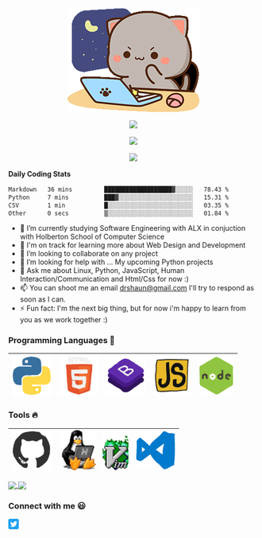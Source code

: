 <p align="center">
 <a href="#">
 <img src="https://github.com/PyBaker/PyBaker/blob/main/images/icon_gifs/goma-cat.gif">
</a>
</p>
<p align="center">
  <a href="#">
 <img src="https://visitor-badge.laobi.icu/badge?page_id=PyBaker.PyBaker&theme=dracula">
 </a>
</p>
<p align="center">
<a href="#">
 <img src="https://img.shields.io/github/followers/PyBaker?label=Follow&style=social&theme=dracula">
  </a>
</p>
<p align="center">
<a href="#">
 <img src="https://readme-typing-svg.herokuapp.com?font=Bungee&size=25&duration=4000&color=C6A2F7&center=true&vCenter=true&multiline=true&height=70&lines=Hie+I'm+Shaun;Aka+PyBaker">
  </a>
</p>

<p>
 <strong>
Daily Coding Stats
 </strong>
</p>
<!--START_SECTION:waka-->

```text
Markdown   36 mins         ███████████████████▓░░░░░   78.43 %
Python     7 mins          ███▓░░░░░░░░░░░░░░░░░░░░░   15.31 %
CSV        1 min           █░░░░░░░░░░░░░░░░░░░░░░░░   03.35 %
Other      0 secs          ▒░░░░░░░░░░░░░░░░░░░░░░░░   01.84 %
```

<!--END_SECTION:waka-->

- 🔭 I’m currently studying Software Engineering with ALX in conjuction with Holberton School of Computer Science
- 🌱 I'm on track for learning more about Web Design and Development
- 👯 I’m looking to collaborate on any project
- 🤔 I’m looking for help with ... My upcoming Python projects 
- 💬 Ask me about Linux, Python, JavaScript, Human Interaction/Communication and Html/Css for now :) 
- 📫 You can shoot me an email drshaun@gmail.com I'll try to respond as soon as I can.
- ⚡ Fun fact: I'm the next big thing, but for now i'm happy to learn from you as we work together  :)

### Programming Languages :rocket:

| <a href="#"><img src="https://github.com/PyBaker/PyBaker/blob/main/images/icon_gifs/python.gif" height="80px"> </a> | <a href="#"><img src="https://github.com/PyBaker/PyBaker/blob/main/images/icon_gifs/html.gif" height="80px"> </a> | <a href="#"><img src="https://github.com/PyBaker/PyBaker/blob/main/images/icon_gifs/bootstrap.gif" height="80px"> </a> | <a href="#"><img src="https://github.com/PyBaker/PyBaker/blob/main/images/icon_gifs/javascript.gif" height="80px"> </a> | <a href="#"><img src="https://github.com/PyBaker/PyBaker/blob/main/images/icon_gifs/node.gif" height="80px"> </a> 
| :------------------------------------------------------------------------------------------------------------------------------: | :------------------------------------------------------------------------------------------------------------: | :------------------------------------------------------------------------------------------------------------: |:------------------------------------------------------------------------------------------------------------: |:------------------------------------------------------------------------------------------------------------: |

### Tools :fire:

| <a href="#"><img src="https://github.com/PyBaker/PyBaker/blob/main/images/icon_gifs/github.gif" height="80px"> | <a href="#"><img src="https://github.com/PyBaker/PyBaker/blob/main/images/icon_gifs/linux-computer.gif" height="80px"> </a> | <a href="#"><img src="https://github.com/PyBaker/PyBaker/blob/main/images/icon_gifs/vim-linux.gif" height="80px">  </a>| <a href="#"><img src="https://github.com/PyBaker/PyBaker/blob/main/images/icon_gifs/vscode.gif" height="80px"> </a> |
| :--------------------------------------------------------------------------------------: | :--------------------------------------------------------------------------------------------: |:--------------------------------------------------------------------------------------------: |:--------------------------------------------------------------------------------------------: |

<a href="#">
  <img align="center" src="https://github-readme-stats.vercel.app/api?username=PyBaker&theme=dracula">
</a>
<a href="#">
  <img align="center" src="https://github-readme-stats.vercel.app/api/pin/?username=PyBaker&repo=alx-higher_level_programming&title_color=fff&icon_color=f9f9f9&text_color=9f9f9f&bg_color=151515" />
</a>
 


### Connect with me :smiley:

<a href="https://twitter.com/PyBaker">
  <img align="left" alt="PyBaker Twitter" width="21px" src="https://github.com/PyBaker/PyBaker/blob/main/images/connect_with_me_images/twitter.svg" />
</a>

